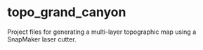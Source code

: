 # topo_grand_canyon

Project files for generating a multi-layer topographic map using a SnapMaker laser cutter.
